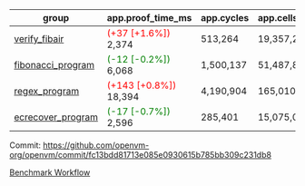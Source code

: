 | group | app.proof_time_ms | app.cycles | app.cells_used | leaf.proof_time_ms | leaf.cycles | leaf.cells_used |
| -- | -- | -- | -- | -- | -- | -- |
| [verify_fibair](https://github.com/openvm-org/openvm/blob/benchmark-results/benchmarks-pr/1264/verify_fibair-fc13bdd81713e085e0930615b785bb309c231db8.md) |<span style='color: red'>(+37 [+1.6%])</span> 2,374 |  513,264 |  19,357,232 |- | - | - |
| [fibonacci_program](https://github.com/openvm-org/openvm/blob/benchmark-results/benchmarks-pr/1264/fibonacci-fc13bdd81713e085e0930615b785bb309c231db8.md) |<span style='color: green'>(-12 [-0.2%])</span> 6,068 |  1,500,137 |  51,487,838 |- | - | - |
| [regex_program](https://github.com/openvm-org/openvm/blob/benchmark-results/benchmarks-pr/1264/regex-fc13bdd81713e085e0930615b785bb309c231db8.md) |<span style='color: red'>(+143 [+0.8%])</span> 18,394 |  4,190,904 |  165,010,909 |- | - | - |
| [ecrecover_program](https://github.com/openvm-org/openvm/blob/benchmark-results/benchmarks-pr/1264/ecrecover-fc13bdd81713e085e0930615b785bb309c231db8.md) |<span style='color: green'>(-17 [-0.7%])</span> 2,596 |  285,401 |  15,075,033 |- | - | - |


Commit: https://github.com/openvm-org/openvm/commit/fc13bdd81713e085e0930615b785bb309c231db8

[Benchmark Workflow](https://github.com/openvm-org/openvm/actions/runs/12936274735)
